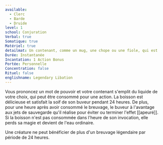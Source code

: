 ```yaml
---
available:
  - Clerc
  - Barde
  - Druide
level: 1
school: Conjuration
Verbal: true
Somatique: true
Matériel: true
detailmat: Un contenant, comme un mug, une chope ou une fiole, qui est rempli de liquide purifié par le sort
Durée: Instantanée
Incantation: 1 Action Bonus
Portée: Personnelle
Concentration: false
Rituel: false
englishname: Legendary Libation
---
```

Vous prononcez un mot de pouvoir et votre contenant s'emplit du liquide de votre choix, qui peut être consommé pour une action. La boisson est délicieuse et satisfait la soif de son buveur pendant 24 heures. De plus, pour une heure après avoir consommé le breuvage, le buveur à l'avantage aux jets de sauvegarde qu'il réalise pour éviter ou terminer l'effet [[apeuré]]. Si la boisson n'est pas consommée dans l'heure de son invocation, elle perds sa magie et devient de l'eau ordinaire.

Une créature ne peut bénéficier de plus d'un breuvage légendaire par période de 24 heures.
